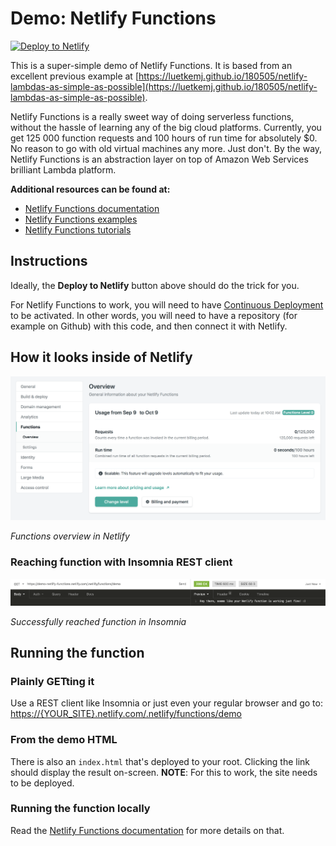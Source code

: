 # Demo: Netlify Functions

[![Deploy to Netlify](https://www.netlify.com/img/deploy/button.svg)](https://app.netlify.com/start/deploy?repository=https://github.com/mikaelvesavuori/demo-netlify-functions)

This is a super-simple demo of Netlify Functions. It is based from an excellent previous example at [https://luetkemj.github.io/180505/netlify-lambdas-as-simple-as-possible](https://luetkemj.github.io/180505/netlify-lambdas-as-simple-as-possible).

Netlify Functions is a really sweet way of doing serverless functions, without the hassle of learning any of the big cloud platforms. Currently, you get 125 000 function requests and 100 hours of run time for absolutely \$0. No reason to go with old virtual machines any more. Just don't. By the way, Netlify Functions is an abstraction layer on top of Amazon Web Services brilliant Lambda platform.

**Additional resources can be found at:**

- [Netlify Functions documentation](https://www.netlify.com/docs/functions/)
- [Netlify Functions examples](https://functions.netlify.com/examples/)
- [Netlify Functions tutorials](https://functions.netlify.com/tutorials/)

## Instructions

Ideally, the **Deploy to Netlify** button above should do the trick for you.

For Netlify Functions to work, you will need to have [Continuous Deployment](https://www.netlify.com/docs/continuous-deployment/) to be activated. In other words, you will need to have a repository (for example on Github) with this code, and then connect it with Netlify.

## How it looks inside of Netlify

![Functions overview in Netlify](functions-overview.png)

_Functions overview in Netlify_

### Reaching function with Insomnia REST client

![Successfully reached function in Insomnia](successfully-reached.png)

_Successfully reached function in Insomnia_

## Running the function

### Plainly GETting it

Use a REST client like Insomnia or just even your regular browser and go to: [https://{YOUR_SITE}.netlify.com/.netlify/functions/demo](https://{YOUR_SITE}.netlify.com/.netlify/functions/demo)

### From the demo HTML

There is also an `index.html` that's deployed to your root. Clicking the link should display the result on-screen. **NOTE**: For this to work, the site needs to be deployed.

### Running the function locally

Read the [Netlify Functions documentation](https://www.netlify.com/docs/functions/) for more details on that.
